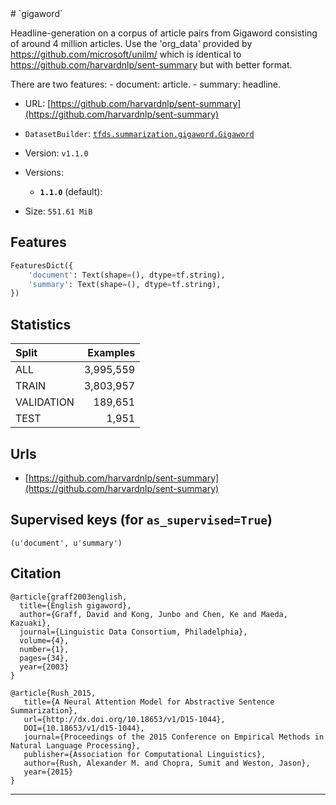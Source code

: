 <div itemscope itemtype="http://schema.org/Dataset">
  <div itemscope itemprop="includedInDataCatalog" itemtype="http://schema.org/DataCatalog">
    <meta itemprop="name" content="TensorFlow Datasets" />
  </div>
  <meta itemprop="name" content="gigaword" />
  <meta itemprop="description" content="&#10;Headline-generation on a corpus of article pairs from Gigaword consisting of&#10;around 4 million articles. Use the 'org_data' provided by&#10;https://github.com/microsoft/unilm/ which is identical to&#10;https://github.com/harvardnlp/sent-summary but with better format.&#10;&#10;There are two features:&#10;  - document: article.&#10;  - summary: headline.&#10;&#10;&#10;&#10;To use this dataset:&#10;&#10;```python&#10;import tensorflow_datasets as tfds&#10;&#10;ds = tfds.load('gigaword', split='train')&#10;for ex in ds.take(4):&#10;  print(ex)&#10;```&#10;&#10;See [the guide](https://www.tensorflow.org/datasets/overview) for more&#10;informations on [tensorflow_datasets](https://www.tensorflow.org/datasets).&#10;&#10;" />
  <meta itemprop="url" content="https://www.tensorflow.org/datasets/catalog/gigaword" />
  <meta itemprop="sameAs" content="https://github.com/harvardnlp/sent-summary" />
  <meta itemprop="citation" content="&#10;@article{graff2003english,&#10;  title={English gigaword},&#10;  author={Graff, David and Kong, Junbo and Chen, Ke and Maeda, Kazuaki},&#10;  journal={Linguistic Data Consortium, Philadelphia},&#10;  volume={4},&#10;  number={1},&#10;  pages={34},&#10;  year={2003}&#10;}&#10;&#10;@article{Rush_2015,&#10;   title={A Neural Attention Model for Abstractive Sentence Summarization},&#10;   url={http://dx.doi.org/10.18653/v1/D15-1044},&#10;   DOI={10.18653/v1/d15-1044},&#10;   journal={Proceedings of the 2015 Conference on Empirical Methods in Natural Language Processing},&#10;   publisher={Association for Computational Linguistics},&#10;   author={Rush, Alexander M. and Chopra, Sumit and Weston, Jason},&#10;   year={2015}&#10;}&#10;" />
</div>
# `gigaword`

Headline-generation on a corpus of article pairs from Gigaword consisting of
around 4 million articles. Use the 'org_data' provided by
https://github.com/microsoft/unilm/ which is identical to
https://github.com/harvardnlp/sent-summary but with better format.

There are two features: - document: article. - summary: headline.

*   URL:
    [https://github.com/harvardnlp/sent-summary](https://github.com/harvardnlp/sent-summary)
*   `DatasetBuilder`:
    [`tfds.summarization.gigaword.Gigaword`](https://github.com/tensorflow/datasets/tree/master/tensorflow_datasets/summarization/gigaword.py)
*   Version: `v1.1.0`
*   Versions:

    *   **`1.1.0`** (default):

*   Size: `551.61 MiB`

## Features
```python
FeaturesDict({
    'document': Text(shape=(), dtype=tf.string),
    'summary': Text(shape=(), dtype=tf.string),
})
```

## Statistics

Split      | Examples
:--------- | --------:
ALL        | 3,995,559
TRAIN      | 3,803,957
VALIDATION | 189,651
TEST       | 1,951

## Urls

*   [https://github.com/harvardnlp/sent-summary](https://github.com/harvardnlp/sent-summary)

## Supervised keys (for `as_supervised=True`)
`(u'document', u'summary')`

## Citation
```
@article{graff2003english,
  title={English gigaword},
  author={Graff, David and Kong, Junbo and Chen, Ke and Maeda, Kazuaki},
  journal={Linguistic Data Consortium, Philadelphia},
  volume={4},
  number={1},
  pages={34},
  year={2003}
}

@article{Rush_2015,
   title={A Neural Attention Model for Abstractive Sentence Summarization},
   url={http://dx.doi.org/10.18653/v1/D15-1044},
   DOI={10.18653/v1/d15-1044},
   journal={Proceedings of the 2015 Conference on Empirical Methods in Natural Language Processing},
   publisher={Association for Computational Linguistics},
   author={Rush, Alexander M. and Chopra, Sumit and Weston, Jason},
   year={2015}
}
```

--------------------------------------------------------------------------------
